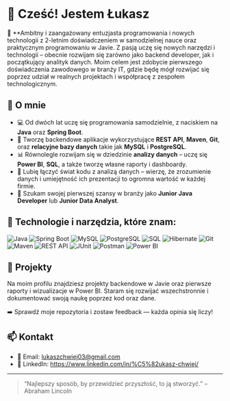 # 👋 Cześć! Jestem Łukasz

🎯 **Ambitny i zaangażowany entuzjasta programowania i nowych technologii z 2-letnim doświadczeniem w samodzielnej nauce oraz praktycznym programowaniu w Javie. Z pasją uczę się nowych narzędzi i technologii – obecnie rozwijam się zarówno jako backend developer, jak i początkujący analityk danych. Moim celem jest zdobycie pierwszego doświadczenia zawodowego w branży IT, gdzie będę mógł rozwijać się poprzez udział w realnych projektach i współpracę z zespołem technologicznym.

## 💼 O mnie
- 💻 Od dwóch lat uczę się programowania samodzielnie, z naciskiem na **Java** oraz **Spring Boot**.
- 🔧 Tworzę backendowe aplikacje wykorzystujące **REST API**, **Maven**, **Git**, oraz **relacyjne bazy danych** takie jak **MySQL** i **PostgreSQL**.
- 📊 Równolegle rozwijam się w dziedzinie **analizy danych** – uczę się **Power BI**, **SQL**, a także tworzę własne raporty i dashboardy.
- 🔄 Lubię łączyć świat kodu z analizą danych – wierzę, że zrozumienie danych i umiejętność ich prezentacji to ogromna wartość w każdej firmie.
- 🚀 Szukam swojej pierwszej szansy w branży jako **Junior Java Developer** lub **Junior Data Analyst**.


## 🚀 Technologie i narzędzia, które znam:
![Java](https://img.shields.io/badge/-Java-007396?style=flat&logo=java)
![Spring Boot](https://img.shields.io/badge/-Spring%20Boot-6DB33F?style=flat&logo=spring-boot)
![MySQL](https://img.shields.io/badge/-MySQL-4479A1?style=flat&logo=mysql)
![PostgreSQL](https://img.shields.io/badge/-PostgreSQL-336791?style=flat&logo=postgresql)
![SQL](https://img.shields.io/badge/-SQL-%2300ADD8?style=flat)
![Hibernate](https://img.shields.io/badge/-Hibernate-59666C?style=flat&logo=hibernate)
![Git](https://img.shields.io/badge/-Git-F05032?style=flat&logo=git)
![Maven](https://img.shields.io/badge/-Maven-C71A36?style=flat&logo=apache-maven)
![REST API](https://img.shields.io/badge/-REST%20API-%2300ADD8?style=flat)
![JUnit](https://img.shields.io/badge/-JUnit-25A162?style=flat&logo=java)
![Postman](https://img.shields.io/badge/-Postman-FF6C37?style=flat&logo=postman)
![Power BI](https://img.shields.io/badge/-Power%20BI-F2C811?style=flat&logo=powerbi)


  
## 📂 Projekty
Na moim profilu znajdziesz projekty backendowe w Javie oraz pierwsze raporty i wizualizacje w Power BI. Staram się rozwijać wszechstronnie i dokumentować swoją naukę poprzez kod oraz dane.

➡️ Sprawdź moje repozytoria i zostaw feedback — każda opinia się liczy!

## 📫 Kontakt
- 📧 Email: lukaszchwiej03@gmail.com
- 💼 LinkedIn: https://www.linkedin.com/in/%C5%82ukasz-chwiej/

---

> “Najlepszy sposób, by przewidzieć przyszłość, to ją stworzyć.” – Abraham Lincoln

